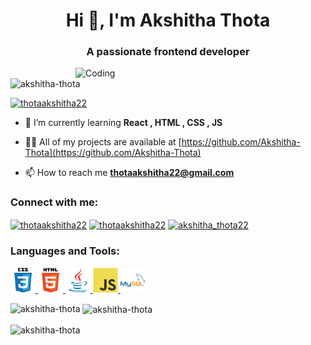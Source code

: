 <h1 align="center">Hi 👋, I'm Akshitha Thota</h1>
<h3 align="center">A passionate frontend developer </h3>
<img align="right" alt="Coding" width="400" src="https://media.tenor.com/IF2JdxzmyN4AAAAi/coding-girl.gif">

<p align="left"> <img src="https://komarev.com/ghpvc/?username=akshitha-thota&label=Profile%20views&color=0e75b6&style=flat" alt="akshitha-thota" /> </p>

<p align="left"> <a href="https://twitter.com/thotaakshitha22" target="blank"><img src="https://img.shields.io/twitter/follow/thotaakshitha22?logo=twitter&style=for-the-badge" alt="thotaakshitha22" /></a> </p>

- 🌱 I’m currently learning **React , HTML , CSS , JS**

- 👨‍💻 All of my projects are available at [https://github.com/Akshitha-Thota](https://github.com/Akshitha-Thota)

- 📫 How to reach me **thotaakshitha22@gmail.com**

<h3 align="left">Connect with me:</h3>
<p align="left">
<a href="https://twitter.com/thotaakshitha22" target="blank"><img align="center" src="https://raw.githubusercontent.com/rahuldkjain/github-profile-readme-generator/master/src/images/icons/Social/twitter.svg" alt="thotaakshitha22" height="30" width="40" /></a>
<a href="https://www.codechef.com/users/thotaakshitha22" target="blank"><img align="center" src="https://cdn.jsdelivr.net/npm/simple-icons@3.1.0/icons/codechef.svg" alt="thotaakshitha22" height="30" width="40" /></a>
<a href="https://www.leetcode.com/akshitha_thota22" target="blank"><img align="center" src="https://raw.githubusercontent.com/rahuldkjain/github-profile-readme-generator/master/src/images/icons/Social/leet-code.svg" alt="akshitha_thota22" height="30" width="40" /></a>
</p>

<h3 align="left">Languages and Tools:</h3>
<p align="left"> <a href="https://www.w3schools.com/css/" target="_blank" rel="noreferrer"> <img src="https://raw.githubusercontent.com/devicons/devicon/master/icons/css3/css3-original-wordmark.svg" alt="css3" width="40" height="40"/> </a> <a href="https://www.w3.org/html/" target="_blank" rel="noreferrer"> <img src="https://raw.githubusercontent.com/devicons/devicon/master/icons/html5/html5-original-wordmark.svg" alt="html5" width="40" height="40"/> </a> <a href="https://www.java.com" target="_blank" rel="noreferrer"> <img src="https://raw.githubusercontent.com/devicons/devicon/master/icons/java/java-original.svg" alt="java" width="40" height="40"/> </a> <a href="https://developer.mozilla.org/en-US/docs/Web/JavaScript" target="_blank" rel="noreferrer"> <img src="https://raw.githubusercontent.com/devicons/devicon/master/icons/javascript/javascript-original.svg" alt="javascript" width="40" height="40"/> </a> <a href="https://www.mysql.com/" target="_blank" rel="noreferrer"> <img src="https://raw.githubusercontent.com/devicons/devicon/master/icons/mysql/mysql-original-wordmark.svg" alt="mysql" width="40" height="40"/> </a> </p>

<p><img align="left" src="https://github-readme-stats.vercel.app/api/top-langs?username=akshitha-thota&show_icons=true&locale=en&layout=compact" alt="akshitha-thota" /></p>

<p>&nbsp;<img align="center" src="https://github-readme-stats.vercel.app/api?username=akshitha-thota&show_icons=true&locale=en" alt="akshitha-thota" /></p>

<p><img align="center" src="https://github-readme-streak-stats.herokuapp.com/?user=akshitha-thota&" alt="akshitha-thota" /></p>
